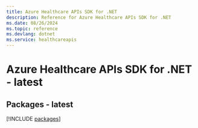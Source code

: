 ```yaml
---
title: Azure Healthcare APIs SDK for .NET
description: Reference for Azure Healthcare APIs SDK for .NET
ms.date: 08/26/2024
ms.topic: reference
ms.devlang: dotnet
ms.service: healthcareapis
---
```

# Azure Healthcare APIs SDK for .NET - latest
## Packages - latest
[!INCLUDE [packages](healthcare-apis-index.md)]